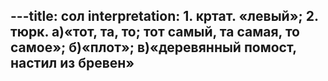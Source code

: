 ---title: сол
interpretation: 1. кртат. «левый»; 2. тюрк. а)«тот, та, то; тот самый, та самая, то самое»; б)«плот»; в)«деревянный помост, настил из бревен»
---
